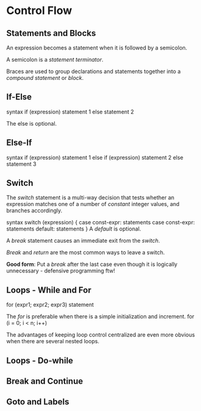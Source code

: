 # Control Flow

## Statements and Blocks
An expression becomes a statement when it is followed by a semicolon. 

A semicolon is a *statement terminator*. 

Braces are used to group declarations and statements together into a *compound statement* or *block*. 

## If-Else
syntax
if (expression)
    statement 1
else 
    statement 2

The else is optional. 

## Else-If
syntax
if (expression)
    statement 1
else if (expression)
    statement 2
else 
    statement 3

## Switch
The *switch* statement is a multi-way decision that tests whether an expression matches one of a number of *constant* integer values, and branches accordingly.

syntax
    switch (expression) {
        case const-expr: statements
        case const-expr: statements
        default: statements
    }
A *default* is optional. 

A *break* statement causes an immediate exit from the *switch*.

*Break* and *return* are the most common ways to leave a switch. 

**Good form**: Put a *break* after the last case even though it is logically unnecessary - defensive programming ftw! 

## Loops - While and For

for (expr1; expr2; expr3)
    statement

The *for* is preferable when there is a simple initialization and increment. 
for (i = 0; i < n; i++)

The advantages of keeping loop control centralized are even more obvious when there are several nested loops. 

## Loops - Do-while

## Break and Continue

## Goto and Labels